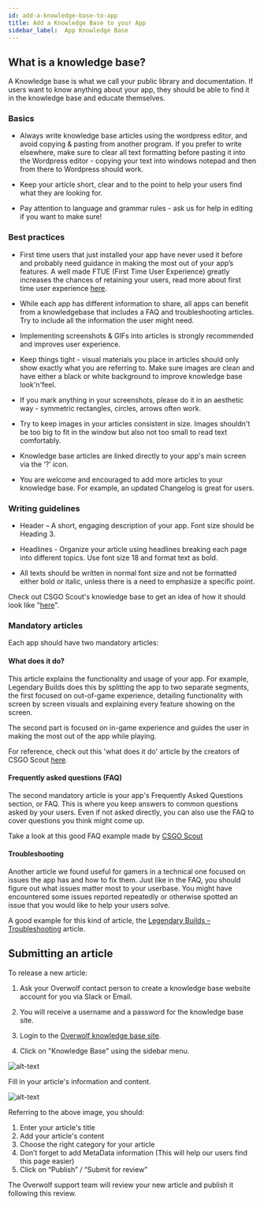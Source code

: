 ```yaml
---
id: add-a-knowledge-base-to-app
title: Add a Knowledge Base to your App
sidebar_label:  App Knowledge Base
---
```


## What is a knowledge base?

A Knowledge base is what we call your public library and documentation. If users want to know anything about your app, they should be able to find it in the knowledge base and educate themselves.

### Basics

* Always write knowledge base articles using the wordpress editor, and avoid copying & pasting from another program. If you prefer to write elsewhere, make sure to clear all text formatting before pasting it into the Wordpress editor - copying your text into windows notepad and then from there to Wordpress should work.

* Keep your article short, clear and to the point to help your users find what they are looking for.

* Pay attention to language and grammar rules - ask us for help in editing if you want to make sure!

### Best practices

* First time users that just installed your app have never used it before and probably need guidance in making the most out of your app’s features. A well made FTUE (First Time User Experience) greatly increases the chances of retaining your users, read more about first time user experience [here](https://medium.com/overwolf-developers/apps-ftue-best-practices-670dd4fb2b10).

* While each app has different information to share, all apps can benefit from a knowledgebase that includes a FAQ and troubleshooting articles. Try to include all the information the user might need.

* Implementing screenshots & GIFs into articles is strongly recommended and improves user experience.

* Keep things tight - visual materials you place in articles should only show exactly what you are referring to. Make sure images are clean and have either a black or white background to improve knowledge base look'n'feel.

* If you mark anything in your screenshots, please do it in an aesthetic way - symmetric rectangles, circles, arrows often work.

* Try to keep images in your articles consistent in size. Images shouldn't be too big to fit in the window but also not too small to read text comfortably.

* Knowledge base articles are linked directly to your app's main screen via the ‘?’ icon.

* You are welcome and encouraged to add more articles to your knowledge base. For example, an updated Changelog is great for users.

### Writing guidelines

* Header – A short, engaging description of your app. Font size should be Heading 3.

* Headlines - Organize your article using headlines breaking each page into different topics. Use font size 18 and format text as bold.

* All texts should be written in normal font size and not be formatted either bold or italic, unless there is a need to emphasize a specific point.

Check out CSGO Scout's knowledge base to get an idea of how it should look like "[here](http://support.overwolf.com/article-categories/csgo-scout/)".

### Mandatory articles

Each app should have two mandatory articles:

#### What does it do?

This article explains the functionality and usage of your app. For example, Legendary Builds does this by splitting the app to two separate segments, the first focused on out-of-game experience, detailing functionality with screen by screen visuals and explaining every feature showing on the screen.

The second part is focused on in-game experience and guides the user in making the most out of the app while playing.

For reference, check out this 'what does it do' article by the creators of CSGO Scout [here](http://support.overwolf.com/knowledge-base/what-is-csgo-scout/).

#### Frequently asked questions (FAQ)

The second mandatory article is your app's Frequently Asked Questions section, or FAQ. This is where you keep answers to common questions asked by your users. Even if not asked directly, you can also use the FAQ to cover questions you think might come up.

Take a look at this good FAQ example made by [CSGO Scout](http://support.overwolf.com/knowledge-base/csgo-scout-faq/)

#### Troubleshooting

Another article we found useful for gamers in a technical one focused on issues the app has and how to fix them. Just like in the FAQ, you should figure out what issues matter most to your userbase. You might have encountered some issues reported repeatedly or otherwise spotted an issue that you would like to help your users solve. 

A good example for this kind of article, the [Legendary Builds – Troubleshooting](http://support.overwolf.com/knowledge-base/troubleshooting-2/) article.

## Submitting an article

To release a new article:

1. Ask your Overwolf contact person to create a knowledge base website account for you via Slack or Email.

2. You will receive a username and a password for the knowledge base site.

3. Login to the [Overwolf knowledge base site](http://support-admin.overwolf.com/wp-login.php).

4. Click on "Knowledge Base" using the sidebar menu.

![alt-text](assets/knowledge-base/1.jpg)

Fill in your article's information and content.

![alt-text](assets/knowledge-base/2.jpg)

Referring to the above image, you should:

1. Enter your article's title
2. Add your article's content
3. Choose the right category for your article
4. Don’t forget to add MetaData information (This will help our users find this page easier)
5. Click on “Publish” / “Submit for review”

The Overwolf support team will review your new article and publish it following this review. 
